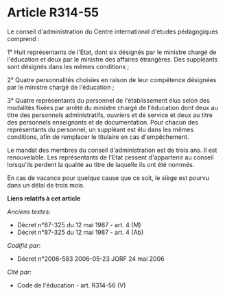# Article R314-55

Le conseil d'administration du Centre international d'études pédagogiques comprend :

1° Huit représentants de l'Etat, dont six désignés par le ministre chargé de l'éducation et deux par le ministre des affaires
étrangères. Des suppléants sont désignés dans les mêmes conditions ;

2° Quatre personnalités choisies en raison de leur compétence désignées par le ministre chargé de l'éducation ;

3° Quatre représentants du personnel de l'établissement élus selon des modalités fixées par arrêté du ministre chargé de
l'éducation dont deux au titre des personnels administratifs, ouvriers et de service et deux au titre des personnels
enseignants et de documentation. Pour chacun des représentants du personnel, un suppléant est élu dans les mêmes conditions,
afin de remplacer le titulaire en cas d'empêchement.

Le mandat des membres du conseil d'administration est de trois ans. Il est renouvelable. Les représentants de l'Etat cessent
d'appartenir au conseil lorsqu'ils perdent la qualité au titre de laquelle ils ont été nommés.

En cas de vacance pour quelque cause que ce soit, le siège est pourvu dans un délai de trois mois.

**Liens relatifs à cet article**

_Anciens textes_:

  - Décret n°87-325 du 12 mai 1987 - art. 4 (M)
  - Décret n°87-325 du 12 mai 1987 - art. 4 (Ab)

_Codifié par_:

  - Décret n°2006-583 2006-05-23 JORF 24 mai 2006

_Cité par_:

  - Code de l'éducation - art. R314-56 (V)
